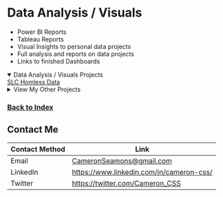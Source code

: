 # Data Analysis / Visuals
   - Power BI Reports
   - Tableau Reports
   - Visual Insights to personal data projects
   - Full analysis and reports on data projects
   - Links to finished Dashboards

<details open>
  <summary>Data Analysis / Visuals Projects</summary>
<a href="https://github.com/CameronCSS/PersonalProjects/blob/main/Data%20Analysis/SLC%20Homless%20Data" target="new">SLC Homless Data</a>
</details>

<details>
  <summary>View My Other Projects</summary>
    
**-<a href="https://github.com/CameronCSS/PersonalProjects/tree/main/SQL%20Projects" target="new"> SQL Projects/Practice</a>**
   - SQL training
   - Practice code from Interview situations
   - SQL code I was messing around with and wanted to record so I could reference it later
    
    
**-<a href="https://github.com/CameronCSS/PersonalProjects/tree/main/Programming%20Projects" target="new"> Programming Projects</a>**
   - Python code practice
   - Python Library breakdowns
   - Miscellaneous apps and programs
    
</details>

### <a href="https://github.com/CameronCSS/PersonalProjects">Back to Index</a>

## Contact Me

| Contact Method | Link |
| --- | --- |
| Email | CameronSeamons@gmail.com |
| LinkedIn | https://www.linkedin.com/in/cameron-css/|
| Twitter | https://twitter.com/Cameron_CSS |
